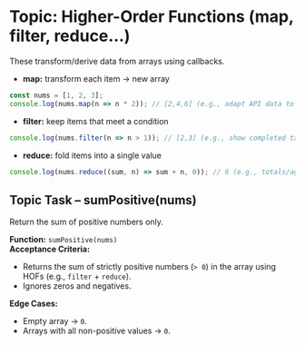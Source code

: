 # Topic: Higher-Order Functions (map, filter, reduce...)

These transform/derive data from arrays using callbacks.
- **map:** transform each item → new array
```js
const nums = [1, 2, 3];
console.log(nums.map(n => n * 2)); // [2,4,6] (e.g., adapt API data to UI)
```
- **filter:** keep items that meet a condition
```js
console.log(nums.filter(n => n > 1)); // [2,3] (e.g., show completed tasks)
```
- **reduce:** fold items into a single value
```js
console.log(nums.reduce((sum, n) => sum + n, 0)); // 6 (e.g., totals/aggregates)
```

## Topic Task – **sumPositive(nums)**
Return the sum of positive numbers only.

**Function:** `sumPositive(nums)`  
**Acceptance Criteria:**
- Returns the sum of strictly positive numbers (`> 0`) in the array using HOFs (e.g., `filter` + `reduce`).
- Ignores zeros and negatives.

**Edge Cases:**
- Empty array → `0`.
- Arrays with all non-positive values → `0`.
